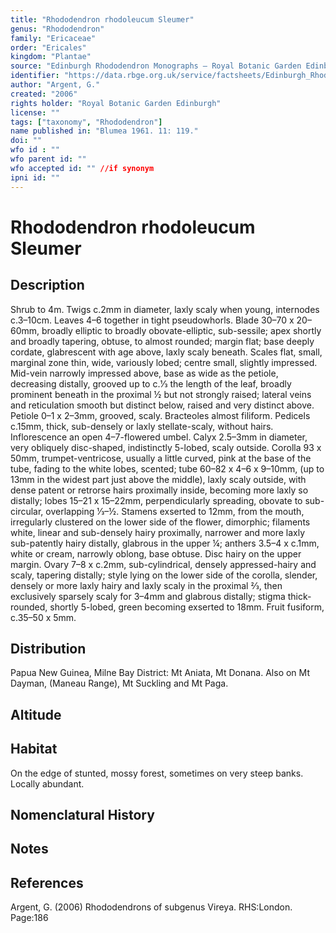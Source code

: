 ```yaml
---
title: "Rhododendron rhodoleucum Sleumer"
genus: "Rhododendron"
family: "Ericaceae"
order: "Ericales"
kingdom: "Plantae"
source: "Edinburgh Rhododendron Monographs – Royal Botanic Garden Edinburgh"
identifier: "https://data.rbge.org.uk/service/factsheets/Edinburgh_Rhododendron_Monographs.xhtml"
author: "Argent, G."
created: "2006"
rights holder: "Royal Botanic Garden Edinburgh"
license: ""
tags: ["taxonomy", "Rhododendron"]
name published in: "Blumea 1961. 11: 119."
doi: ""
wfo id : ""
wfo parent id: ""
wfo accepted id: "" //if synonym                      
ipni id: ""
---
```


                       

# Rhododendron rhodoleucum Sleumer

## Description
Shrub to 4m. Twigs c.2mm in diameter, laxly scaly when young, internodes c.3–10cm. Leaves 4–6 together in tight pseudowhorls. Blade 30–70 x 20–60mm, broadly elliptic to broadly obovate-elliptic, sub-sessile; apex shortly and broadly tapering, obtuse, to almost rounded; margin flat; base deeply cordate, glabrescent with age above, laxly scaly beneath. Scales flat, small, marginal zone thin, wide, variously lobed; centre small, slightly impressed. Mid-vein narrowly impressed above, base as wide as the petiole, decreasing distally, grooved up to c.1⁄3 the length of the leaf, broadly prominent beneath in the proximal ½ but not strongly raised; lateral veins and reticulation smooth but distinct below, raised and very distinct above. Petiole 0–1 x 2–3mm, grooved, scaly. Bracteoles almost filiform. Pedicels c.15mm, thick, sub-densely or laxly stellate-scaly, without hairs. Inflorescence an open 4–7-flowered umbel. Calyx 2.5–3mm in diameter, very obliquely disc-shaped, indistinctly 5-lobed, scaly outside. Corolla 93 x 50mm, trumpet-ventricose, usually a little curved, pink at the base of the tube, fading to the white lobes, scented; tube 60–82 x 4–6 x 9–10mm, (up to 13mm in the widest part just above the middle), laxly scaly outside, with dense patent or retrorse hairs proximally inside, becoming more laxly so distally; lobes 15–21 x 15–22mm, perpendicularly spreading, obovate to sub-circular, overlapping 1⁄3–½. Stamens exserted to 12mm, from the mouth, irregularly clustered on the lower side of the flower, dimorphic; filaments white, linear and sub-densely hairy proximally, narrower and more laxly sub-patently hairy distally, glabrous in the upper ¼; anthers 3.5–4 x c.1mm, white or cream, narrowly oblong, base obtuse. Disc hairy on the upper margin. Ovary 7–8 x c.2mm, sub-cylindrical, densely appressed-hairy and scaly, tapering distally; style lying on the lower side of the corolla, slender, densely or more laxly hairy and laxly scaly in the proximal 2⁄3, then exclusively sparsely scaly for 3–4mm and glabrous distally; stigma thick-rounded, shortly 5-lobed, green becoming exserted to 18mm. Fruit fusiform, c.35–50 x 5mm.

## Distribution
Papua New Guinea, Milne Bay District: Mt Aniata, Mt Donana. Also on Mt Dayman, (Maneau Range), Mt Suckling and Mt Paga.

## Altitude


## Habitat
On the edge of stunted, mossy forest, sometimes on very steep banks. Locally abundant.

## Nomenclatural History

                       
## Notes


## References

Argent, G. (2006) Rhododendrons of subgenus Vireya. RHS:London. Page:186
